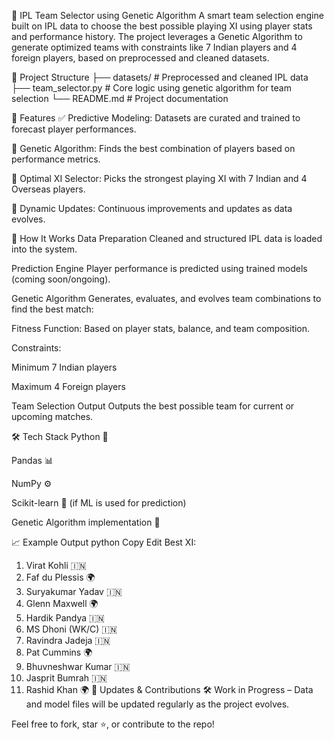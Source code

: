 🏏 IPL Team Selector using Genetic Algorithm
A smart team selection engine built on IPL data to choose the best possible playing XI using player stats and performance history. The project leverages a Genetic Algorithm to generate optimized teams with constraints like 7 Indian players and 4 foreign players, based on preprocessed and cleaned datasets.

📂 Project Structure
├── datasets/                # Preprocessed and cleaned IPL data
├── team_selector.py         # Core logic using genetic algorithm for team selection
└── README.md                # Project documentation

🚀 Features
✅ Predictive Modeling: Datasets are curated and trained to forecast player performances.

🧬 Genetic Algorithm: Finds the best combination of players based on performance metrics.

🏏 Optimal XI Selector: Picks the strongest playing XI with 7 Indian and 4 Overseas players.

🔁 Dynamic Updates: Continuous improvements and updates as data evolves.

🧠 How It Works
Data Preparation
Cleaned and structured IPL data is loaded into the system.

Prediction Engine
Player performance is predicted using trained models (coming soon/ongoing).

Genetic Algorithm
Generates, evaluates, and evolves team combinations to find the best match:

Fitness Function: Based on player stats, balance, and team composition.

Constraints:

Minimum 7 Indian players

Maximum 4 Foreign players

Team Selection Output
Outputs the best possible team for current or upcoming matches.

🛠️ Tech Stack
Python 🐍

Pandas 📊

NumPy ⚙️

Scikit-learn 🤖 (if ML is used for prediction)

Genetic Algorithm implementation 🧬

📈 Example Output
python
Copy
Edit
Best XI:
1. Virat Kohli 🇮🇳
2. Faf du Plessis 🌍
3. Suryakumar Yadav 🇮🇳
4. Glenn Maxwell 🌍
5. Hardik Pandya 🇮🇳
6. MS Dhoni (WK/C) 🇮🇳
7. Ravindra Jadeja 🇮🇳
8. Pat Cummins 🌍
9. Bhuvneshwar Kumar 🇮🇳
10. Jasprit Bumrah 🇮🇳
11. Rashid Khan 🌍
📅 Updates & Contributions
🛠 Work in Progress – Data and model files will be updated regularly as the project evolves.

Feel free to fork, star ⭐, or contribute to the repo!
